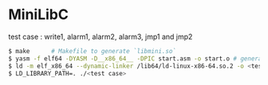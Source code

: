 # MiniLibC

test case :  write1, alarm1, alarm2, alarm3, jmp1 and jmp2

```bash
$ make		# Makefile to generate `libmini.so`
$ yasm -f elf64 -DYASM -D__x86_64__ -DPIC start.asm -o start.o # generate start.o (_start, main)
$ ld -m elf_x86_64 --dynamic-linker /lib64/ld-linux-x86-64.so.2 -o <test case>  <test case>.o start.o -L. -L.. -lmini
$ LD_LIBRARY_PATH=. ./<test case>
```
